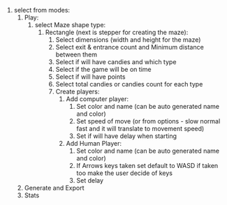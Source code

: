 1. select from modes:
	1. Play:
		1. select Maze shape type:
			1. Rectangle (next is stepper for creating the maze):
				1. Select dimensions (width and height for the maze)
				2. Select exit & entrance count and Minimum distance between them
				3. Select if will have candies and which type
				4. Select if the game will be on time
				5. Select if will have points 
				6. Select total candies or candies count for each type
				7. Create players:
					1. Add computer player:
						1. Set color and name (can be auto generated name and color)
						2. Set speed of move (or from options - slow normal fast and it will translate to movement speed)
						3. Set if will have delay when starting
					2. Add Human Player:
						1. Set color and name (can be auto generated name and color)
						2. If Arrows keys taken set default to WASD if taken too make the user decide of keys
						2. Set delay
	2. Generate and Export
	3. Stats